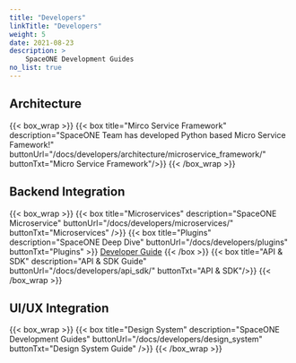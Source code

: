 ```yaml
---
title: "Developers"
linkTitle: "Developers"
weight: 5
date: 2021-08-23
description: >
    SpaceONE Development Guides
no_list: true
---
```


## Architecture
{{< box_wrap >}}
{{< box title="Mirco Service Framework" description="SpaceONE Team has developed Python based Micro Service Famework!" buttonUrl="/docs/developers/architecture/microservice_framework/" buttonTxt="Micro Service Framework"/>}}
{{< /box_wrap >}}

## Backend Integration
{{< box_wrap >}}
{{< box title="Microservices" description="SpaceONE Microservice" buttonUrl="/docs/developers/microservices/" buttonTxt="Microservices" />}}
{{< box title="Plugins" description="SpaceONE Deep Dive" buttonUrl="/docs/developers/plugins" buttonTxt="Plugins" >}}
    <a href="/docs/developers/plugins/developer_guide" >Developer Guide</a>
{{< /box >}}
{{< box title="API & SDK" description="API & SDK Guide" buttonUrl="/docs/developers/api_sdk/" buttonTxt="API & SDK"/>}}
{{< /box_wrap >}}

## UI/UX Integration
{{< box_wrap >}}
{{< box title="Design System" description="SpaceONE Development Guides" buttonUrl="/docs/developers/design_system" buttonTxt="Design System Guide" />}}
{{< /box_wrap >}}
